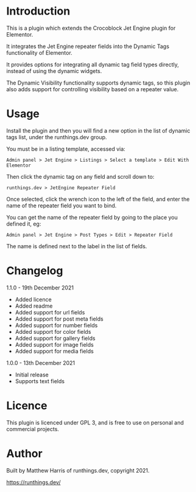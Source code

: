 # Introduction
This is a plugin which extends the Crocoblock Jet Engine plugin for Elementor.

It integrates the Jet Engine repeater fields into the Dynamic Tags 
functionality of Elementor.

It provides options for integrating all dynamic tag field types directly, 
instead of using the dynamic widgets.

The Dynamic Visibility functionality supports dynamic tags, so this plugin
also adds support for controlling visibility based on a repeater value.

# Usage
Install the plugin and then you will find a new option in the list of dynamic 
tags list, under the runthings.dev group.

You must be in a listing template, accessed via:

    Admin panel > Jet Engine > Listings > Select a template > Edit With Elementor

Then click the dynamic tag on any field and scroll down to:

    runthings.dev > JetEngine Repeater Field

Once selected, click the wrench icon to the left of the field, and enter the
name of the repeater field you want to bind.

You can get the name of the repeater field by going to the place you defined 
it, eg:

    Admin panel > Jet Engine > Post Types > Edit > Repeater Field

The name is defined next to the label in the list of fields.

# Changelog
1.1.0 - 19th December 2021
  - Added licence
  - Added readme
  - Added support for url fields
  - Added support for post meta fields
  - Added support for number fields
  - Added support for color fields
  - Added support for gallery fields
  - Added support for image fields
  - Added support for media fields

1.0.0 - 13th December 2021
  - Initial release
  - Supports text fields

# Licence
This plugin is licenced under GPL 3, and is free to use on personal and 
commercial projects.

# Author
Built by Matthew Harris of runthings.dev, copyright 2021.

https://runthings.dev/

